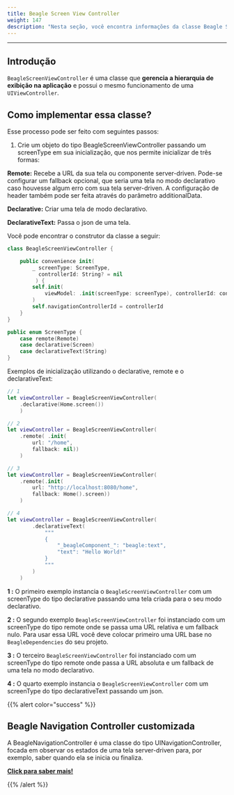 ```yaml
---
title: Beagle Screen View Controller
weight: 147
description: "Nesta seção, você encontra informações da classe Beagle Screen View Controller"
---
```


---

## Introdução

`BeagleScreenViewController` é uma classe que **gerencia a hierarquia de exibição na aplicação** e possui o mesmo funcionamento de uma `UIViewController`.

## Como implementar essa classe?

Esse processo pode ser feito com seguintes passos:

1. Crie um objeto do tipo BeagleScreenViewController passando um screenType em sua inicialização, que nos permite inicializar de três formas:

**Remote:** Recebe a URL da sua tela ou componente server-driven. Pode-se configurar um fallback opcional, que seria uma tela no modo declarativo caso houvesse algum erro com sua tela server-driven. A configuração de header também pode ser feita através do parâmetro additionalData.

**Declarative:** Criar uma tela de modo declarativo.

**DeclarativeText:** Passa o json de uma tela.

Você pode encontrar o construtor da classe a seguir:

```swift
class BeagleScreenViewController {

    public convenience init(
        _ screenType: ScreenType,
          controllerId: String? = nil
         ) {
        self.init(
            viewModel: .init(screenType: screenType), controllerId: controllerId
        )
        self.navigationControllerId = controllerId
    }
}

public enum ScreenType {
    case remote(Remote)
    case declarative(Screen)
    case declarativeText(String)
}

```

Exemplos de inicialização utilizando o declarative, remote e o declarativeText:

```swift
// 1
let viewController = BeagleScreenViewController(
    .declarative(Home.screen())
    )

// 2
let viewController = BeagleScreenViewController(
    .remote( .init(
        url: "/home",
        fallback: nil))
    )

// 3
let viewController = BeagleScreenViewController(
    .remote(.init(
        url: "http://localhost:8080/home",
        fallback: Home().screen))
    )

// 4
let viewController = BeagleScreenViewController(
        .declarativeText(
            """
            {
                "_beagleComponent_": "beagle:text",
                "text": "Hello World!"
            }
            """
        )
    )

```

**1 :** O primeiro exemplo instancia o `BeagleScreenViewController` com um screenType do tipo declarative passando uma tela criada para o seu modo declarativo.

**2 :** O segundo exemplo `BeagleScreenViewController` foi instanciado com um screenType do tipo remote onde se passa uma URL relativa e um fallback nulo. Para usar essa URL você deve colocar primeiro uma URL base no `BeagleDependencies` do seu projeto.

**3 :** O terceiro `BeagleScreenViewController` foi instanciado com um screenType do tipo remote onde passa a URL absoluta e um fallback de uma tela no modo declarativo.

**4 :** O quarto exemplo instancia o `BeagleScreenViewController` com um screenType do tipo declarativeText passando um json.

{{% alert color="success" %}}

## Beagle Navigation Controller customizada

A BeagleNavigationController é uma classe do tipo UINavigationController, focada em observar os estados de uma tela server-driven para, por exemplo, saber quando ela se inicia ou finaliza.

[**Click para saber mais!**](/pt/home/resources/customization/beagle-for-ios/custom-beagle-navigation-controller/)

{{% /alert %}}
